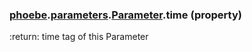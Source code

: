 ### [phoebe](phoebe.md).[parameters](phoebe.parameters.md).[Parameter](phoebe.parameters.Parameter.md).time (property)




:return: time tag of this Parameter

